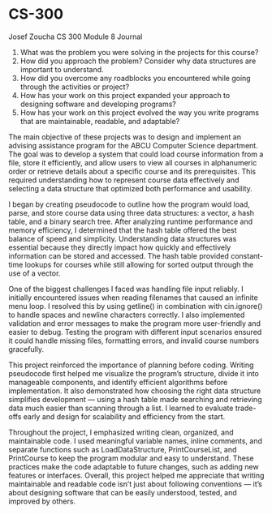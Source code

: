 # CS-300
Josef Zoucha CS 300 Module 8 Journal

1. What was the problem you were solving in the projects for this course?
2. How did you approach the problem? Consider why data structures are important to understand.
3. How did you overcome any roadblocks you encountered while going through the activities or project?
4. How has your work on this project expanded your approach to designing software and developing programs?
5. How has your work on this project evolved the way you write programs that are maintainable, readable, and adaptable?


The main objective of these projects was to design and implement an advising assistance program for the ABCU Computer Science department. The goal was to develop a system that could load course information from a file, store it efficiently, and allow users to view all courses in alphanumeric order or retrieve details about a specific course and its prerequisites. This required understanding how to represent course data effectively and selecting a data structure that optimized both performance and usability.

I began by creating pseudocode to outline how the program would load, parse, and store course data using three data structures: a vector, a hash table, and a binary search tree. After analyzing runtime performance and memory efficiency, I determined that the hash table offered the best balance of speed and simplicity. Understanding data structures was essential because they directly impact how quickly and effectively information can be stored and accessed. The hash table provided constant-time lookups for courses while still allowing for sorted output through the use of a vector.

One of the biggest challenges I faced was handling file input reliably. I initially encountered issues when reading filenames that caused an infinite menu loop. I resolved this by using getline() in combination with cin.ignore() to handle spaces and newline characters correctly. I also implemented validation and error messages to make the program more user-friendly and easier to debug. Testing the program with different input scenarios ensured it could handle missing files, formatting errors, and invalid course numbers gracefully.

This project reinforced the importance of planning before coding. Writing pseudocode first helped me visualize the program’s structure, divide it into manageable components, and identify efficient algorithms before implementation. It also demonstrated how choosing the right data structure simplifies development — using a hash table made searching and retrieving data much easier than scanning through a list. I learned to evaluate trade-offs early and design for scalability and efficiency from the start.

Throughout the project, I emphasized writing clean, organized, and maintainable code. I used meaningful variable names, inline comments, and separate functions such as LoadDataStructure, PrintCourseList, and PrintCourse to keep the program modular and easy to understand. These practices make the code adaptable to future changes, such as adding new features or interfaces. Overall, this project helped me appreciate that writing maintainable and readable code isn’t just about following conventions — it’s about designing software that can be easily understood, tested, and improved by others.
